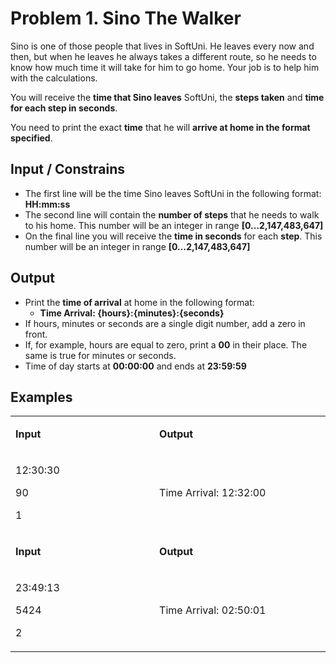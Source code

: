 <h1>Problem 1. Sino The Walker</h1>
<p>Sino is one of those people that lives in SoftUni. He leaves every now and then, but when he leaves he always takes a different route, so he needs to know how much time it will take for him to go home. Your job is to help him with the calculations.</p>
<p>You will receive the <strong>time that Sino leaves</strong> SoftUni, the <strong>steps taken</strong> and <strong>time for each step in seconds</strong>.</p>
<p>You need to print the exact <strong>time</strong> that he will <strong>arrive at home in the format specified</strong>.</p>
<h2>Input / Constrains</h2>
<ul>
<li>The first line will be the time Sino leaves SoftUni in the following format: <strong>HH:mm:ss</strong></li>
<li>The second line will contain the <strong>number of steps</strong> that he needs to walk to his home. This number will be an integer in range <strong>[0&hellip;</strong><strong>2,147,483,647]</strong></li>
<li>On the final line you will receive the <strong>time in seconds</strong> for each <strong>step</strong>. This number will be an integer in range <strong>[0&hellip;</strong><strong>2,147,483,647]</strong></li>
</ul>
<h2>Output</h2>
<ul>
<li>Print the <strong>time of arrival</strong> at home in the following format:
<ul>
<li><strong>Time Arrival: {hours}:{minutes}:{seconds}</strong></li>
</ul>
</li>
<li>If hours, minutes or seconds are a single digit number, add a zero in front.</li>
<li>If, for example, hours are equal to zero, print a <strong>00</strong> in their place. The same is true for minutes or seconds.</li>
<li>Time of day starts at <strong>00:00:00</strong> and ends at <strong>23:59:59</strong></li>
</ul>
<h2>Examples</h2>
<table width="684">
<tbody>
<tr>
<td width="306">
<p><strong>Input</strong></p>
</td>
<td width="378">
<p><strong>Output</strong></p>
</td>
</tr>
<tr>
<td width="306">
<p>12:30:30</p>
<p>90</p>
<p>1</p>
</td>
<td width="378">
<p>Time Arrival: 12:32:00</p>
</td>
</tr>
<tr>
<td width="306">
<p><strong>Input</strong></p>
</td>
<td width="378">
<p><strong>Output</strong></p>
</td>
</tr>
<tr>
<td width="306">
<p>23:49:13</p>
<p>5424</p>
<p>2</p>
</td>
<td width="378">
<p>Time Arrival: 02:50:01</p>
</td>
</tr>
</tbody>
</table>
<p>&nbsp;</p>